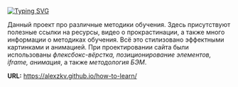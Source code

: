 [![Typing SVG](https://readme-typing-svg.herokuapp.com?font=Lora&size=35&color=000000&width=500&lines=%D0%9F%D1%80%D0%BE%D0%B5%D0%BA%D1%82%3A+%D0%9D%D0%B0%D1%83%D1%87%D0%B8%D1%82%D1%8C%D1%81%D1%8F+%D1%83%D1%87%D0%B8%D1%82%D1%8C%D1%81%D1%8F)](https://git.io/typing-svg)

Данный проект про различные методики обучения. Здесь присутствуют полезные ссылки на ресурсы, видео о прокрастинации, а также много информации о методиках обучения. 
Всё это стилизовано эффектными картинками и анимацией.
При проектировании сайта были использованы _флексбокс-вёрстка, позиционирование элементов, iframe, анимация_, а также _методология БЭМ_.


__URL:__
https://alexzkv.github.io/how-to-learn/
